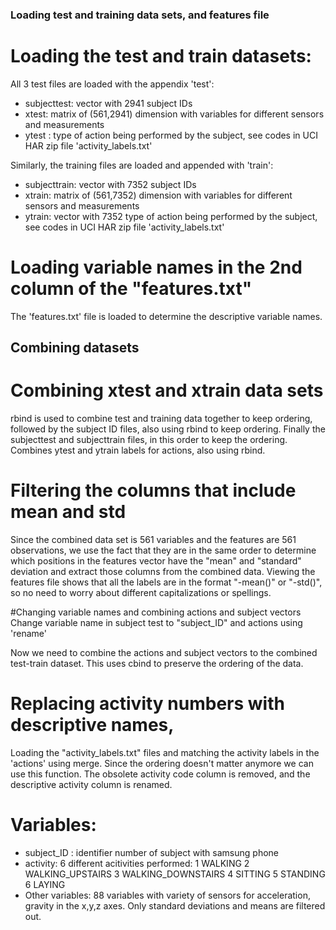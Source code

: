 ### Loading test and training data sets, and features file
# Loading the test and train datasets:
All 3 test files are loaded with the appendix 'test':
* subjecttest: vector with 2941 subject IDs
* xtest: matrix of (561,2941) dimension with variables for different sensors and measurements
* ytest : type of action being performed by the subject, see codes in UCI HAR zip file 'activity_labels.txt'

Similarly, the training files are loaded and appended with 'train':
* subjecttrain: vector with 7352 subject IDs
* xtrain: matrix of (561,7352) dimension with variables for different sensors and measurements
* ytrain: vector with 7352 type of action being performed by the subject, see codes in UCI HAR zip file 'activity_labels.txt'

# Loading variable names in the 2nd column of the "features.txt"
The 'features.txt' file is loaded to determine the descriptive variable names.

## Combining datasets
# Combining xtest and xtrain data sets
rbind is used to combine test and training data together to keep ordering, followed by the subject ID files, also using rbind to keep ordering.
Finally the subjecttest and subjecttrain files, in this order to keep the ordering.
Combines ytest and ytrain labels for actions, also using rbind.

# Filtering the columns that include mean and std
Since the combined data set is 561 variables and the features are 561 observations, we use the fact
that they are in the same order to determine which positions in the features vector have the 
"mean" and "standard" deviation and extract those columns from the combined data. 
Viewing the features file shows that all the labels are in the format "-mean()" or "-std()", so 
no need to worry about different capitalizations or spellings.

#Changing variable names and combining actions and subject vectors
Change variable name in subject test to "subject_ID" and actions using 'rename'

Now we need to combine the actions and subject vectors to the combined test-train dataset.
This uses cbind to preserve the ordering of the data.

# Replacing activity numbers with descriptive names, 
Loading the "activity_labels.txt" files and matching the activity labels in the 'actions' using merge. Since the ordering doesn't matter anymore we can use this function.
The obsolete activity code column is removed, and the descriptive activity column is renamed.

# Variables:
* subject_ID : identifier number of subject with samsung phone
* activity: 6 different acitivities performed: 
  1 WALKING
  2 WALKING_UPSTAIRS
  3 WALKING_DOWNSTAIRS
  4 SITTING
  5 STANDING
  6 LAYING
* Other variables: 88 variables with variety of sensors for acceleration, gravity in the x,y,z axes. Only standard deviations and means are filtered out.
